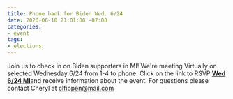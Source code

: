 ```yaml
---
title: Phone bank for Biden Wed. 6/24
date: 2020-06-10 21:01:00 -07:00
categories:
- event
tags:
- elections
---
```


Join us to check in on Biden supporters in MI! 
We're meeting Virtually on selected Wednesday 6/24 from  1-4 to phone.  Click on the link to RSVP [**Wed 6/24 MI**](https://docs.google.com/forms/d/e/1FAIpQLSeyGqP2kvFMLedltCD6aFKGLfcwCrFrl4br2xtZLKapRju4Og/viewform)and receive information about the event. For questions please contact Cheryl at clfippen@mail.com
